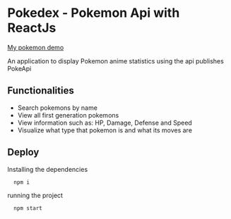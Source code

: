 
# Pokedex - Pokemon Api with ReactJs

[My pokemon demo](https://pokemon-by-umar.netlify.app)


An application to display Pokemon anime statistics using the api publishes PokeApi



## Functionalities

- Search pokemons by name
- View all first generation pokemons
- View information such as: HP, Damage, Defense and Speed
- Visualize what type that pokemon is and what its moves are


## Deploy

Installing the dependencies
```bash
  npm i
```
running the project
```bash
  npm start
```



